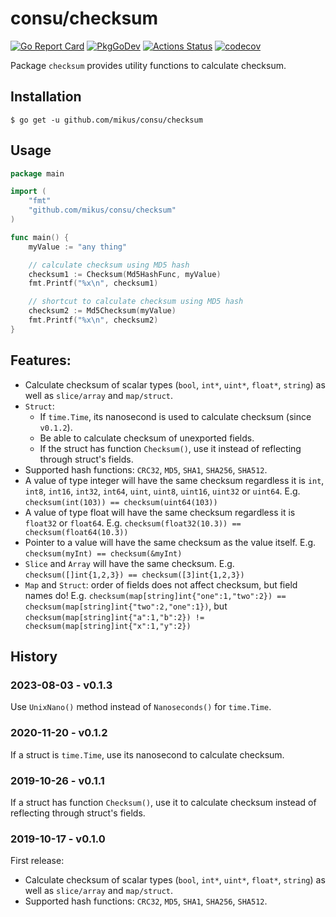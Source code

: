 # consu/checksum

[![Go Report Card](https://goreportcard.com/badge/github.com/mikus/consu)](https://goreportcard.com/report/github.com/mikus/consu)
[![PkgGoDev](https://pkg.go.dev/badge/github.com/mikus/consu/checksum)](https://pkg.go.dev/github.com/mikus/consu/checksum)
[![Actions Status](https://github.com/mikus/consu/workflows/checksum/badge.svg)](https://github.com/mikus/consu/actions)
[![codecov](https://codecov.io/gh/mikus/consu/branch/checksum/graph/badge.svg?token=PWSL21DE1D)](https://app.codecov.io/gh/mikus/consu/tree/checksum/checksum)

Package `checksum` provides utility functions to calculate checksum.

## Installation

```shell
$ go get -u github.com/mikus/consu/checksum
```

## Usage

```go
package main

import (
	"fmt"
	"github.com/mikus/consu/checksum"
)

func main() {
	myValue := "any thing"

	// calculate checksum using MD5 hash
	checksum1 := Checksum(Md5HashFunc, myValue)
	fmt.Printf("%x\n", checksum1)

	// shortcut to calculate checksum using MD5 hash
	checksum2 := Md5Checksum(myValue)
	fmt.Printf("%x\n", checksum2)
}
```

## Features:

- Calculate checksum of scalar types (`bool`, `int*`, `uint*`, `float*`, `string`) as well as `slice/array` and `map/struct`.
- `Struct`:
  - If `time.Time`, its nanosecond is used to calculate checksum (since `v0.1.2`).
  - Be able to calculate checksum of unexported fields.
  - If the struct has function `Checksum()`, use it instead of reflecting through struct's fields.
- Supported hash functions: `CRC32`, `MD5`, `SHA1`, `SHA256`, `SHA512`.
- A value of type integer will have the same checksum regardless it is `int`, `int8`, `int16`, `int32`, `int64`, `uint`, `uint8`, `uint16`, `uint32` or `uint64`.
E.g. `checksum(int(103)) == checksum(uint64(103))`
- A value of type float will have the same checksum regardless it is `float32` or `float64`.
E.g. `checksum(float32(10.3)) == checksum(float64(10.3))`
- Pointer to a value will have the same checksum as the value itself.
E.g. `checksum(myInt) == checksum(&myInt)`
- `Slice` and `Array` will have the same checksum.
E.g. `checksum([]int{1,2,3}) == checksum([3]int{1,2,3})`
- `Map` and `Struct`: order of fields does not affect checksum, but field names do!
E.g. `checksum(map[string]int{"one":1,"two":2}) == checksum(map[string]int{"two":2,"one":1})`,
but `checksum(map[string]int{"a":1,"b":2}) != checksum(map[string]int{"x":1,"y":2})`


## History

### 2023-08-03 - v0.1.3

Use `UnixNano()` method instead of `Nanoseconds()` for `time.Time`.

### 2020-11-20 - v0.1.2

If a struct is `time.Time`, use its nanosecond to calculate checksum.

### 2019-10-26 - v0.1.1

If a struct has function `Checksum()`, use it to calculate checksum instead of reflecting through struct's fields.

### 2019-10-17 - v0.1.0

First release:
- Calculate checksum of scalar types (`bool`, `int*`, `uint*`, `float*`, `string`) as well as `slice/array` and `map/struct`.
- Supported hash functions: `CRC32`, `MD5`, `SHA1`, `SHA256`, `SHA512`.
